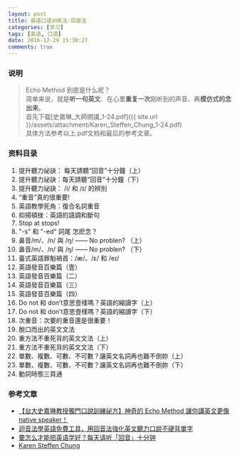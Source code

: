 ```yaml
---
layout: post
title: 英语口语训练法-回音法
categories: [学习]
tags: [英语, 口语]
date: 2016-12-29 15:30:27 
comments: true
---
```


### 说明
> Echo Method 到底是什么呢？  
> 简单来说，就是**听一句英文**、在心里**重复一次**刚听到的声音、再**模仿式的念出来**。  
> 首先下载[史嘉琳_大師開講_1-24.pdf]({{ site.url }}/assets/attachment/Karen_Steffen_Chung_1-24.pdf)  
> 具体方法参考以上.pdf文档和最后的参考文章。

### 资料目录
1. 提升聽力祕訣： 每天請聽“回音”十分鐘（上）  
2. 提升聽力祕訣：每天請聽“回音”十分鐘（下）  
3. 提升聽力祕訣： /i/ 和 /ɪ/ 的辨別   
4. “重音”真的很重要!   
5. 英語教學死角：復合名詞重音  
6. 抑揚頓挫：英語的語調和斷句   
7. Stop at stops!   
8. "-s" 和 "-ed" 詞尾 怎麽念？   
9. 鼻音/m/、/n/ 與 /ŋ/ —— No problen? （上）  
10. 鼻音/m/、/n/ 與 /ŋ/ —— No problen? （下）  
11. 臺式英語罪魁禍首：/æ/、/ɛ/ 和 /eɪ/   
12. 英語發音百樂篇（壹）  
13. 英語發音百樂篇（二）  
14. 英語發音百樂篇（三）  
15. 英語發音百樂篇（四）  
16. Do not 和 don’t意思壹樣嗎？英語的縮讀字（上）   
17. Do not 和 don’t意思壹樣嗎？英語的縮讀字（下）   
18. 次重音：次要的重音還是很重要！  
19. 脫口而出的英文文法   
20. 重方法不重死背的英文文法（上）  
21. 重方法不重死背的英文文法（下）  
22. 單數、複數、可數、不可數？讓英文名詞再也難不倒妳（上）  
23. 單數、複數、可數、不可數？讓英文名詞再也難不倒妳（下）  
24. 動詞時態三頁通  

### 参考文章
* [【台大史嘉琳教授獨門口說訓練祕方】神奇的 Echo Method 讓你講英文更像 native speaker！](http://tw.blog.voicetube.com/archives/34666)  
* [迴音法學英語免費工具，用回音法強化英文聽力口說不硬背單字](http://www.playpcesor.com/2016/12/learning-english-Echo-Method.html)  
* [要怎么才能把英语学好？每天请听「回音」十分钟](https://mp.weixin.qq.com/s?__biz=MzIxNzY5Mzc3Nw==&mid=2247483657&idx=1&sn=bf8a63e0c599a200a55af588da9550a3)  
* [Karen Steffen Chung](http://homepage.ntu.edu.tw/~karchung/Karen/Karen_Chung_publications.htm)  
